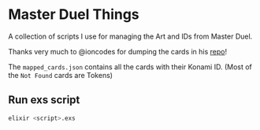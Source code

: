 # Master Duel Things

A collection of scripts I use for managing the Art and IDs from Master Duel.

Thanks very much to @ioncodes for dumping the cards in his [repo](https://github.com/ioncodes/master-duel)!

The `mapped_cards.json` contains all the cards with their Konami ID. (Most of the `Not Found` cards are Tokens)

## Run exs script

```sh
elixir <script>.exs
```
